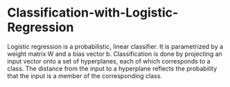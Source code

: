 # Classification-with-Logistic-Regression


Logistic regression is a probabilistic, linear classifier. It is parametrized by a weight matrix W and a bias vector b. 
Classification is done by projecting an input vector onto a set of hyperplanes, each of which corresponds to a class. 
The distance from the input to a hyperplane reflects the probability that the input is a member of the corresponding class.